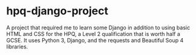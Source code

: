 # hpq-django-project
A project that required me to learn some Django in addition to using basic HTML and CSS for the HPQ, a Level 2 qualification that is worth half a GCSE. It uses Python 3, Django, and the requests and Beautiful Soup 4 libraries.
